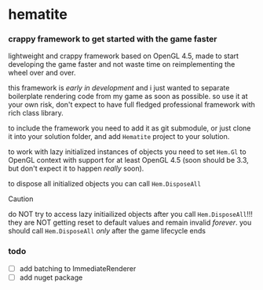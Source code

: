 # hematite
### crappy framework to get started with the game faster
lightweight and crappy framework based on OpenGL 4.5, made to start developing the game faster
and not waste time on reimplementing the wheel over and over.

this framework is *early in development* and i just wanted to separate boilerplate rendering code 
from my game as soon as possible. so use it at your own risk, don't expect to have full fledged
professional framework with rich class library.

to include the framework you need to add it as git submodule, or just clone it into your solution
folder, and add `Hematite` project to your solution.

to work with lazy initialized instances of objects you need to set `Hem.Gl` to OpenGL context with
support for at least OpenGL 4.5 (soon should be 3.3, but don't expect it to happen *really* soon).

to dispose all initialized objects you can call `Hem.DisposeAll`
> [!CAUTION]
> do NOT try to access lazy initiailized objects after you call `Hem.DisposeAll`!!!
> they are NOT getting reset to default values and remain invalid *forever*.
> you should call `Hem.DisposeAll` *only* after the game lifecycle ends

### todo
- [ ] add batching to ImmediateRenderer
- [ ] add nuget package
